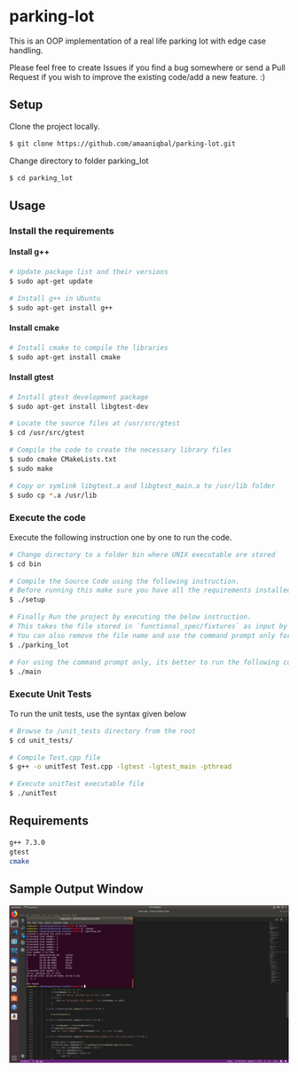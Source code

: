 # parking-lot
This is an OOP implementation of a real life parking lot with edge case handling.

Please feel free to create Issues if you find a bug somewhere or send a Pull Request if you wish to improve the existing code/add a new feature. :)

## Setup

Clone the project locally.

```sh
$ git clone https://github.com/amaaniqbal/parking-lot.git
```

Change directory to folder parking_lot

```sh
$ cd parking_lot
```

## Usage

### Install the requirements

#### Install g++

```sh
# Update package list and their versions
$ sudo apt-get update
```

```sh
# Install g++ in Ubuntu
$ sudo apt-get install g++
```

#### Install cmake

```sh
# Install cmake to compile the libraries
$ sudo apt-get install cmake
```

#### Install gtest

```sh
# Install gtest development package
$ sudo apt-get install libgtest-dev
```

```sh
# Locate the source files at /usr/src/gtest
$ cd /usr/src/gtest
```

```sh
# Compile the code to create the necessary library files
$ sudo cmake CMakeLists.txt
$ sudo make
```

```sh
# Copy or symlink libgtest.a and libgtest_main.a to /usr/lib folder
$ sudo cp *.a /usr/lib
```


### Execute the code

Execute the following instruction one by one to run the code.

```sh
# Change directory to a folder bin where UNIX executable are stored
$ cd bin
```

```sh
# Compile the Source Code using the following instruction. 
# Before running this make sure you have all the requirements installed.
$ ./setup
```

```sh
# Finally Run the project by executing the below instruction. 
# This takes the file stored in `functional_spec/fixtures` as input by default. 
# You can also remove the file name and use the command prompt only for interactive workflow. 
$ ./parking_lot
```

```sh
# For using the command prompt only, its better to run the following command
$ ./main
```

### Execute Unit Tests

To run the unit tests, use the syntax given below

```sh
# Browse to /unit_tests directory from the root
$ cd unit_tests/
```

```sh
# Compile Test.cpp file
$ g++ -o unitTest Test.cpp -lgtest -lgtest_main -pthread
```

```sh
# Execute unitTest executable file
$ ./unitTest
```

## Requirements

```sh
g++ 7.3.0 
gtest
cmake
```

## Sample Output Window

![Output](images/output.png)
